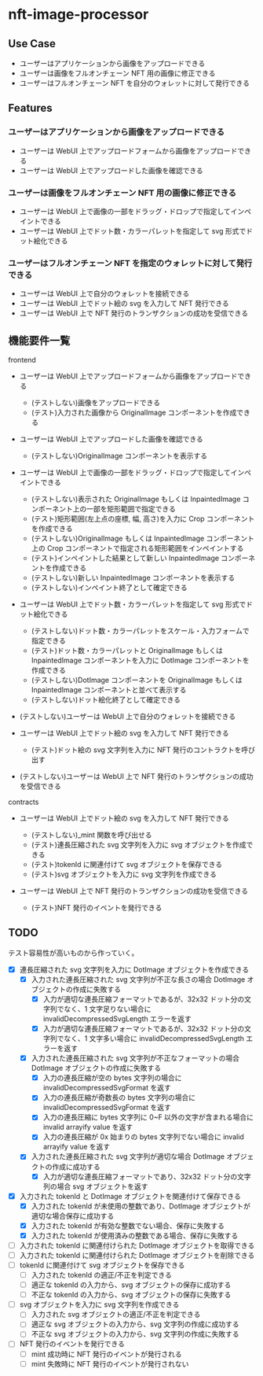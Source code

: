 # nft-image-processor

## Use Case

- ユーザーはアプリケーションから画像をアップロードできる
- ユーザーは画像をフルオンチェーン NFT 用の画像に修正できる
- ユーザーはフルオンチェーン NFT を自分のウォレットに対して発行できる

## Features

### ユーザーはアプリケーションから画像をアップロードできる

- ユーザーは WebUI 上でアップロードフォームから画像をアップロードできる
- ユーザーは WebUI 上でアップロードした画像を確認できる

### ユーザーは画像をフルオンチェーン NFT 用の画像に修正できる

- ユーザーは WebUI 上で画像の一部をドラッグ・ドロップで指定してインペイントできる
- ユーザーは WebUI 上でドット数・カラーパレットを指定して svg 形式でドット絵化できる

### ユーザーはフルオンチェーン NFT を指定のウォレットに対して発行できる

- ユーザーは WebUI 上で自分のウォレットを接続できる
- ユーザーは WebUI 上でドット絵の svg を入力して NFT 発行できる
- ユーザーは WebUI 上で NFT 発行のトランザクションの成功を受信できる

## 機能要件一覧

frontend

- ユーザーは WebUI 上でアップロードフォームから画像をアップロードできる
  - (テストしない)画像をアップロードできる
  - (テスト)入力された画像から OriginalImage コンポーネントを作成できる
- ユーザーは WebUI 上でアップロードした画像を確認できる
  - (テストしない)OriginalImage コンポーネントを表示する

- ユーザーは WebUI 上で画像の一部をドラッグ・ドロップで指定してインペイントできる
  - (テストしない)表示された OriginalImage もしくは InpaintedImage コンポーネント上の一部を矩形範囲で指定できる
  - (テスト)矩形範囲(左上点の座標, 幅, 高さ)を入力に Crop コンポーネントを作成できる
  - (テストしない)OriginalImage もしくは InpaintedImage コンポーネント上の Crop コンポーネントで指定される矩形範囲をインペイントする
  - (テスト)インペイントした結果として新しい InpaintedImage コンポーネントを作成できる
  - (テストしない)新しい InpaintedImage コンポーネントを表示する
  - (テストしない)インペイント終了として確定できる

- ユーザーは WebUI 上でドット数・カラーパレットを指定して svg 形式でドット絵化できる
  - (テストしない)ドット数・カラーパレットをスケール・入力フォームで指定できる
  - (テスト)ドット数・カラーパレットと OriginalImage もしくは InpaintedImage コンポーネントを入力に DotImage コンポーネントを作成できる
  - (テストしない)DotImage コンポーネントを OriginalImage もしくは InpaintedImage コンポーネントと並べて表示する
  - (テストしない)ドット絵化終了として確定できる

- (テストしない)ユーザーは WebUI 上で自分のウォレットを接続できる

- ユーザーは WebUI 上でドット絵の svg を入力して NFT 発行できる
  - (テスト)ドット絵の svg 文字列を入力に NFT 発行のコントラクトを呼び出す

- (テストしない)ユーザーは WebUI 上で NFT 発行のトランザクションの成功を受信できる

contracts

- ユーザーは WebUI 上でドット絵の svg を入力して NFT 発行できる
  - (テストしない)_mint 関数を呼び出せる
  - (テスト)連長圧縮された svg 文字列を入力に svg オブジェクトを作成できる
  - (テスト)tokenId に関連付けて svg オブジェクトを保存できる
  - (テスト)svg オブジェクトを入力に svg 文字列を作成できる

- ユーザーは WebUI 上で NFT 発行のトランザクションの成功を受信できる
  - (テスト)NFT 発行のイベントを発行できる

## TODO

テスト容易性が高いものから作っていく。

- [x] 連長圧縮された svg 文字列を入力に DotImage オブジェクトを作成できる
  - [x] 入力された連長圧縮された svg 文字列が不正な長さの場合 DotImage オブジェクトの作成に失敗する
    - [x] 入力が適切な連長圧縮フォーマットであるが、32x32 ドット分の文字列でなく、1 文字足りない場合に invalidDecompressedSvgLength エラーを返す
    - [x] 入力が適切な連長圧縮フォーマットであるが、32x32 ドット分の文字列でなく、1 文字多い場合に invalidDecompressedSvgLength エラーを返す
  - [x] 入力された連長圧縮された svg 文字列が不正なフォーマットの場合 DotImage オブジェクトの作成に失敗する
    - [x] 入力の連長圧縮が空の bytes 文字列の場合に invalidDecompressedSvgFormat を返す
    - [x] 入力の連長圧縮が奇数長の bytes 文字列の場合に invalidDecompressedSvgFormat を返す
    - [x] 入力の連長圧縮に bytes 文字列に 0~F 以外の文字が含まれる場合に invalid arrayify value を返す
    - [x] 入力の連長圧縮が 0x 始まりの bytes 文字列でない場合に invalid arrayify value を返す
  - [x] 入力された連長圧縮された svg 文字列が適切な場合 DotImage オブジェクトの作成に成功する
    - [x] 入力が適切な連長圧縮フォーマットであり、32x32 ドット分の文字列の場合 svg オブジェクトを返す

- [x] 入力された tokenId と DotImage オブジェクトを関連付けて保存できる
  - [x] 入力された tokenId が未使用の整数であり、DotImage オブジェクトが適切な場合保存に成功する
  - [x] 入力された tokenId が有効な整数でない場合、保存に失敗する
  - [x] 入力された tokenId が使用済みの整数である場合、保存に失敗する
- [ ] 入力された tokenId に関連付けられた DotImage オブジェクトを取得できる
- [ ] 入力された tokenId に関連付けられた DotImage オブジェクトを削除できる
- [ ] tokenId に関連付けて svg オブジェクトを保存できる
  - [ ] 入力された tokenId の適正/不正を判定できる
  - [ ] 適正な tokenId の入力から、svg オブジェクトの保存に成功する
  - [ ] 不正な tokenId の入力から、svg オブジェクトの保存に失敗する
- [ ] svg オブジェクトを入力に svg 文字列を作成できる
  - [ ] 入力された svg オブジェクトの適正/不正を判定できる
  - [ ] 適正な svg オブジェクトの入力から、svg 文字列の作成に成功する
  - [ ] 不正な svg オブジェクトの入力から、svg 文字列の作成に失敗する
- [ ] NFT 発行のイベントを発行できる
  - [ ] mint 成功時に NFT 発行のイベントが発行される
  - [ ] mint 失敗時に NFT 発行のイベントが発行されない
